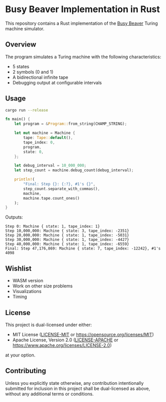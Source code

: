 # Busy Beaver Implementation in Rust

This repository contains a Rust implementation of the [Busy Beaver](https://en.wikipedia.org/wiki/Busy_beaver) Turing machine simulator.

## Overview

The program simulates a Turing machine with the following characteristics:

- 5 states
- 2 symbols (0 and 1)
- A bidirectional infinite tape
- Debugging output at configurable intervals

## Usage

```bash
cargo run --release
```

```rust
fn main() {
    let program = &Program::from_string(CHAMP_STRING);

    let mut machine = Machine {
        tape: Tape::default(),
        tape_index: 0,
        program,
        state: 0,
    };

    let debug_interval = 10_000_000;
    let step_count = machine.debug_count(debug_interval);

    println!(
        "Final: Step {}: {:?}, #1's {}",
        step_count.separate_with_commas(),
        machine,
        machine.tape.count_ones()
    );
}
```

Outputs:

```text
Step 0: Machine { state: 1, tape_index: 1}
Step 10,000,000: Machine { state: 3, tape_index: -2351}
Step 20,000,000: Machine { state: 1, tape_index: -5031}
Step 30,000,000: Machine { state: 1, tape_index: -4427}
Step 40,000,000: Machine { state: 1, tape_index: -6559}
Final: Step 47,176,869: Machine { state: 7, tape_index: -12242}, #1's 4098
```

## Wishlist

- WASM version
- Work on other size problems
- Visualizations
- Timing

## License

This project is dual-licensed under either:

- MIT License ([LICENSE-MIT](LICENSE-MIT) or <https://opensource.org/licenses/MIT>)
- Apache License, Version 2.0 ([LICENSE-APACHE](LICENSE-APACHE) or <https://www.apache.org/licenses/LICENSE-2.0>)

at your option.

## Contributing

Unless you explicitly state otherwise, any contribution intentionally submitted for inclusion in this project shall be dual-licensed as above, without any additional terms or conditions.
